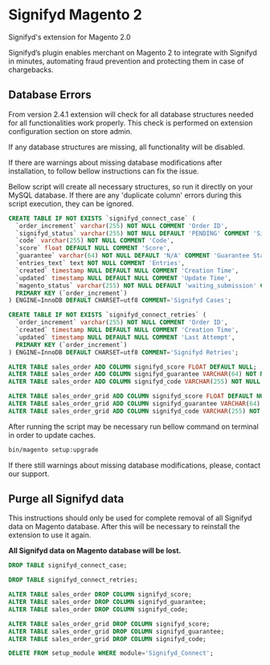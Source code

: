 # Signifyd Magento 2
Signifyd's extension for Magento 2.0

Signifyd’s plugin enables merchant on Magento 2 to integrate with Signifyd in minutes, automating fraud prevention and protecting them in case of chargebacks.

## Database Errors

From version 2.4.1 extension will check for all database structures needed for all functionalities work properly. This check is performed on extension configuration section on store admin.

If any database structures are missing, all functionality will be disabled.

If there are warnings about missing database modifications after installation, to follow bellow instructions can fix the issue.

Bellow script will create all necessary structures, so run it directly on your MySQL database. If there are any 'duplicate column' errors during this script execution, they can be ignored.

```sql
CREATE TABLE IF NOT EXISTS `signifyd_connect_case` (
  `order_increment` varchar(255) NOT NULL COMMENT 'Order ID',
  `signifyd_status` varchar(255) NOT NULL DEFAULT 'PENDING' COMMENT 'Signifyd Status',
  `code` varchar(255) NOT NULL COMMENT 'Code',
  `score` float DEFAULT NULL COMMENT 'Score',
  `guarantee` varchar(64) NOT NULL DEFAULT 'N/A' COMMENT 'Guarantee Status',
  `entries_text` text NOT NULL COMMENT 'Entries',
  `created` timestamp NULL DEFAULT NULL COMMENT 'Creation Time',
  `updated` timestamp NULL DEFAULT NULL COMMENT 'Update Time',
  `magento_status` varchar(255) NOT NULL DEFAULT 'waiting_submission' COMMENT 'Magento Status',
  PRIMARY KEY (`order_increment`)
) ENGINE=InnoDB DEFAULT CHARSET=utf8 COMMENT='Signifyd Cases';

CREATE TABLE IF NOT EXISTS `signifyd_connect_retries` (
  `order_increment` varchar(255) NOT NULL COMMENT 'Order ID',
  `created` timestamp NULL DEFAULT NULL COMMENT 'Creation Time',
  `updated` timestamp NULL DEFAULT NULL COMMENT 'Last Attempt',
  PRIMARY KEY (`order_increment`)
) ENGINE=InnoDB DEFAULT CHARSET=utf8 COMMENT='Signifyd Retries';

ALTER TABLE sales_order ADD COLUMN signifyd_score FLOAT DEFAULT NULL;
ALTER TABLE sales_order ADD COLUMN signifyd_guarantee VARCHAR(64) NOT NULL DEFAULT 'N/A';
ALTER TABLE sales_order ADD COLUMN signifyd_code VARCHAR(255) NOT NULL DEFAULT '';

ALTER TABLE sales_order_grid ADD COLUMN signifyd_score FLOAT DEFAULT NULL;
ALTER TABLE sales_order_grid ADD COLUMN signifyd_guarantee VARCHAR(64) NOT NULL DEFAULT 'N/A';
ALTER TABLE sales_order_grid ADD COLUMN signifyd_code VARCHAR(255) NOT NULL DEFAULT '';
```

After running the script may be necessary run bellow command on terminal in order to update caches.

```bash
bin/magento setup:upgrade
```

If there still warnings about missing database modifications, please, contact our support. 

## Purge all Signifyd data

This instructions should only be used for complete removal of all Signifyd data on Magento database. After this will be necessary to reinstall the extension to use it again.

**All Signifyd data on Magento database will be lost.**

```sql
DROP TABLE signifyd_connect_case;

DROP TABLE signifyd_connect_retries;

ALTER TABLE sales_order DROP COLUMN signifyd_score;
ALTER TABLE sales_order DROP COLUMN signifyd_guarantee;
ALTER TABLE sales_order DROP COLUMN signifyd_code;

ALTER TABLE sales_order_grid DROP COLUMN signifyd_score;
ALTER TABLE sales_order_grid DROP COLUMN signifyd_guarantee;
ALTER TABLE sales_order_grid DROP COLUMN signifyd_code;

DELETE FROM setup_module WHERE module='Signifyd_Connect';
```